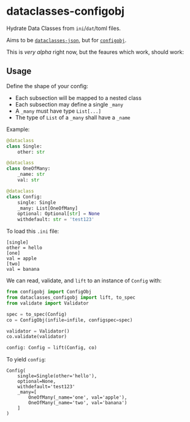 # dataclasses-configobj

Hydrate Data Classes from `ini`/`dat`/toml files.

Aims to be [`dataclasses-json`](https://github.com/lidatong/dataclasses-json), but for [`configobj`](https://github.com/DiffSK/configobj).

This is _very alpha_ right now, but the feaures which work, should work:

## Usage

Define the shape of your config:

* Each subsection will be mapped to a nested class
* Each subsection may define a single `_many`
* A `_many` must have type `List[...]`
* The type of `List` of a `_many` shall have a `_name`

Example:

```python
@dataclass
class Single:
    other: str

@dataclass
class OneOfMany:
    _name: str
    val: str

@dataclass
class Config:
    single: Single
    _many: List[OneOfMany]
    optional: Optional[str] = None
    withdefault: str = 'test123'
```

To load this `.ini` file:

```
[single]
other = hello
[one]
val = apple
[two]
val = banana
```

We can read, validate, and `lift` to an instance of `Config` with:

```python
from configobj import ConfigObj
from dataclasses_configobj import lift, to_spec
from validate import Validator

spec = to_spec(Config)
co = ConfigObj(infile=infile, configspec=spec)

validator = Validator()
co.validate(validator)

config: Config = lift(Config, co)
```

To yield `config`:
```
Config(
    single=Single(other='hello'),
    optional=None,
    withdefault='test123'
    _many=[
        OneOfMany(_name='one', val='apple'),
        OneOfMany(_name='two', val='banana')
    ]
)
